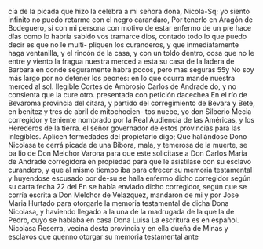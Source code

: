 cía de la picada que hizo la celebra a mi señora dona, Nicola-Sq; yo siento infinito no puedo retarme con el negro carandaro,
Por tenerlo en Aragón de Bodeguero, sí con mi persona con motivo de estar enfermo de un pre hace días como lo habría sabido vos tramarce dios, contado todo lo que puedo decir es que no le multi-
pliquen los curanderos, y que inmediatamente haga ventanilla, y el rincón de la casa, y con un toldo dentro, cosa que no le entre y viento la fragua nuestra merced a esta su casa de la ladera de Barbara en donde seguramente habra pocos, pero mas seguras
55y
No soy más largo por no detener los peones: en lo que ocurra
mande nuestra merced al sol. Ilegible
Cortes de Ambrosio
Carlos de Andrade
do, y no consienta que la cure otro.
presentada con petición
dacechea
En el río de Bevaroma provincia del citara, y partido del corregimiento de Bevara y Bete, en benitez y tres de abril de mitochocien- tos nuebe, yo don Silberio Mecia corregidor y teniente nombrado por la Real Audiencia de las Américas, y los Herederos de la tierra.
el señor
governador de estos provincias para las inlegibles. Aplicen fermedades del propietario digo; Que hallándose Dono Nicolasa te cerrá picada de una Bibora, mala, y temerosa de la muerte, se ba lio de Don Melchor Varona para que este solicitase a Don Carlos
Maria de Andrade corregidora en propiedad para que le asistilase con su esclavo curandero, y que al mismo tiempo iba para ofrecer su memoria testamental y huyendose escusado por de-su se halla enfermo dicho corregidor según su carta fecha 22 del
En se había enviado dicho corregidor, según que se corría escrita a Don Melchor de Velazquez, mandaron de mi y por Jose Maria Hurtado para otorgarle la memoria testamental de dicha Dona Nicolasa, y haviendo llegado a la una de la madrugada de la que la de Pedro, cuyo se hablaba en casa Dona Luisa
La escritura es en español.
Nicolasa Reserra, vecina desta provincia y en ella dueña de Minas y esclavos que quenno otorgar su memoria testamental ante